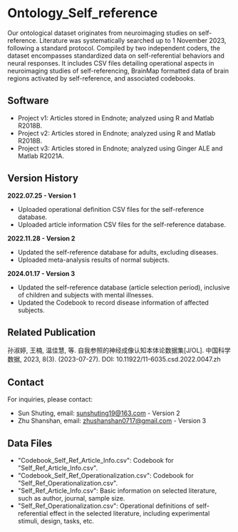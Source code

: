 # Ontology_Self_reference
Our ontological dataset originates from neuroimaging studies on self-reference. Literature was systematically searched up to 1 November 2023, following a standard protocol. Compiled by two independent coders, the dataset encompasses standardized data on self-referential behaviors and neural responses. It includes CSV files detailing operational aspects in neuroimaging studies of self-referencing, BrainMap formatted data of brain regions activated by self-reference, and associated codebooks.
    
## Software    
- Project v1: Articles stored in Endnote; analyzed using R and Matlab R2018B.
- Project v2: Articles stored in Endnote; analyzed using R and Matlab R2018B.
- Project v3: Articles stored in Endnote; analyzed using Ginger ALE and Matlab R2021A.

## Version History
**2022.07.25 - Version 1**
- Uploaded operational definition CSV files for the self-reference database.
- Uploaded article information CSV files for the self-reference database.

**2022.11.28 - Version 2**
- Updated the self-reference database for adults, excluding diseases.
- Uploaded meta-analysis results of normal subjects.

**2024.01.17 - Version 3**
- Updated the self-reference database (article selection period), inclusive of children and subjects with mental illnesses.
- Updated the Codebook to record disease information of affected subjects.

## Related Publication
孙淑婷, 王楠, 温佳慧, 等. 自我参照的神经成像认知本体论数据集[J/OL]. 中国科学数据, 2023, 8(3). (2023-07-27). DOI: 10.11922/11-6035.csd.2022.0047.zh
         
## Contact
For inquiries, please contact:
- Sun Shuting, email: sunshuting19@163.com - Version 2
- Zhu Shanshan, email: zhushanshan0717@gmail.com - Version 3
  
## Data Files
- "Codebook_Self_Ref_Article_Info.csv": Codebook for "Self_Ref_Article_Info.csv".
- "Codebook_Self_Ref_Operationalization.csv": Codebook for "Self_Ref_Operationalization.csv".
- "Self_Ref_Article_Info.csv": Basic information on selected literature, such as author, journal, sample size.
- "Self_Ref_Operationalization.csv": Operational definitions of self-referential effect in the selected literature, including experimental stimuli, design, tasks, etc.


